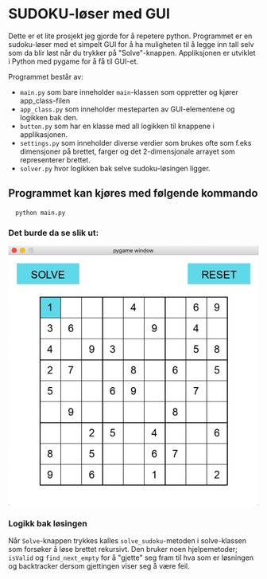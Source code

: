 # SUDOKU-løser med GUI

Dette er et lite prosjekt jeg gjorde for å repetere python. Programmet er en sudoku-løser med et simpelt GUI for å ha muligheten til å legge inn tall selv som da blir løst når du trykker på "Solve"-knappen. Appliksjonen er utviklet i Python med pygame for å få til GUI-et.

Programmet består av:
- `main.py` som bare inneholder `main`-klassen som oppretter og kjører app_class-filen
- `app_class.py` som inneholder mesteparten av GUI-elementene og logikken bak den.
- `button.py` som har en klasse med all logikken til knappene i applikasjonen.
- `settings.py` som inneholder diverse verdier som brukes ofte som f.eks dimensjoner på brettet, farger og det 2-dimensjonale arrayet som representerer brettet.
- `solver.py` hvor logikken bak selve sudoku-løsingen ligger.

## Programmet kan kjøres med følgende kommando
```
  python main.py
```

### Det burde da se slik ut:

![alt text](https://github.com/erikjny/sudoku/blob/master/sudoku_unsolved.png?raw=true)

### Logikk bak løsingen

Når `Solve`-knappen trykkes kalles `solve_sudoku`-metoden i solve-klassen som forsøker å løse brettet rekursivt. Den bruker noen hjelpemetoder; `isValid` og `find_next_empty` for å "gjette" seg fram til hva som er løsningen og backtracker dersom gjettingen viser seg å være feil. 
